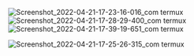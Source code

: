 ![Screenshot_2022-04-21-17-23-16-016_com termux](https://user-images.githubusercontent.com/70370681/164426251-11904ec2-eb99-4fae-9a97-b8f8b416593d.jpg)
![Screenshot_2022-04-21-17-28-29-400_com termux](https://user-images.githubusercontent.com/70370681/164426280-a158beee-27a9-4523-82d1-466b645e7b18.jpg)
![Screenshot_2022-04-21-17-39-19-651_com termux](https://user-images.githubusercontent.com/70370681/164427281-345ef12c-ee23-4269-aabb-6afde219c970.jpg)

![Screenshot_2022-04-21-17-25-26-315_com termux](https://user-images.githubusercontent.com/70370681/164426370-4d0af87d-c501-416d-9703-acae13004c5b.jpg)
